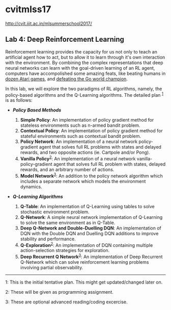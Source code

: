 # cvitmlss17
http://cvit.iiit.ac.in/mlsummerschool2017/

## Lab 4: Deep Reinforcement Learning
Reinforcement learning provides the capacity for us not only to teach an artificial agent how to act, but to allow it to learn through it's own interaction with the environment. By combining the complex representations that deep neural networks can learn with the goal-driven learning of an RL agent, computers have accompolished some amazing feats, like beating humans in [dozen Atari games](https://deepmind.com/research/dqn/), and [defeating the Go world champion](https://deepmind.com/research/alphago/).

In this lab, we will explore the two paradigms of RL algorithms, namely, the policy-based algorithms and the Q-Learning algorithms. The detailed plan <sup>[1](#first)</sup> is as follows:

+ **_Policy Based Methods_**
    1. **Simple Policy**: An implementation of policy gradient method for stateless environments such as n-armed bandit problem. 
    2. **Contextual Policy**: An implementation of policy gradient method for stateful environments such as contextual bandit problem.
    3. **Policy Network**: An implementation of a neural network policy-gradient agent that solves full RL problems with states and delayed rewards, and two opposite actions (ie. Cartpole and/or Pong).
    4. **Vanilla Policy**<sup>[2](#second)</sup>: An implementation of a neural network vanilla-policy-gradient agent that solves full RL problem with states, delayed rewards, and an arbitrary number of actions.
    5. **Model Network**<sup>[3](#third)</sup>: An addition to the policy network algorithm which includes a separate network which models the environment dynamics.

+ **_Q-Learning Algorithms_**
    1. **Q-Table**: An implementation of Q-Learning using tables to solve stochastic environment problem.
    2. **Q-Network**: A simple neural network implementation of Q-Learning to solve the same environment as in Q-Table.
    3. **Deep Q-Network and Double-Duelling DQN**: An implementation of DQN with the Double DQN and Duelling DQN additions to improve stability and performance.
    4. **Q-Exploration**<sup>[2](#second)</sup>: An implementation of DQN containing multiple action-selection strategies for exploration.
    5. **Deep Recurrent Q Network**<sup>[3](#third)</sup>: An implementation of Deep Recurrent Q-Network which can solve reinforcement learning problems involving partial observability.

---
<x name="first">1</x>: This is the initial tentative plan. This might get updated/changed later on.

<y name="second">2</y>: These will be given as programming assignment.

<z name="third">3</z>: These are optional advanced reading/coding excercise.

